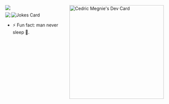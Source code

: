 <div>
  <a href="https://github.com/anuraghazra/github-readme-stats">
  <img align="left" src="https://github-readme-stats.vercel.app/api?username=stonec0der&count_private=true&show_icons=true&theme=dark" />
</a>

<a href="https://app.daily.dev/stonec0der">
  <img src="https://api.daily.dev/devcards/e37fef55cbfb474faf4a7c5ddeac275c.png?r=hef" width="300" alt="Cedric Megnie's Dev Card" align="right"/>
</a>
</div>
      
###

<a href="https://github.com/anuraghazra/convoychat">
  <img align="left" src="https://github-readme-stats.vercel.app/api/top-langs/?username=stonec0der&hide=blade,css&layout=compact&theme=dark" />
</a>

###

![Jokes Card](https://readme-jokes.vercel.app/api)
<!-- 
![Profile View Counter](https://komarev.com/ghpvc/?username=stonec0der)

![Hits](https://hitcounter.pythonanywhere.com/count/tag.svg?url=https://github.com/stonec0der/Python) -->

- ⚡ Fun fact: man never sleep 🥱.
<!--
**stoneC0der/stonec0der** is a ✨ _special_ ✨ repository because its `README.md` (this file) appears on your GitHub profile.

Here are some ideas to get you started:

- 🔭 I’m currently working on this README profile && portfolio website
- 🌱 I’m currently learning Kotlin
- 👯 I’m looking to collaborate on have not decided yet 😅.
- 🤔 I’m looking for help with well nothing yet 😎.
- 💬 Ask me about ⛈
- 📫 How to reach me: right here not a fan of social medias, I non-existant over there but hey drop by macrumors @dumiku
- 😄 Pronouns: stonec0der, seed CM -> (Cypher Marley) ✌🏾
- ⚡ Fun fact: man never sleep 🥱.
-->
